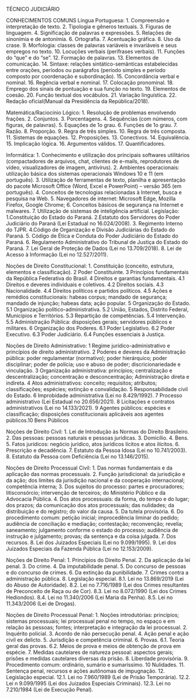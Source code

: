 TÉCNICO JUDICIÁRIO

CONHECIMENTOS COMUNS
Língua Portuguesa: 1. Compreensão e interpretação de texto. 2. Tipologia e gêneros textuais. 3.
Figuras de linguagem. 4. Significação de palavras e expressões. 5. Relações de sinonímia e de
antonímia. 6. Ortografia. 7. Acentuação gráfica. 8. Uso da crase. 9. Morfologia: classes de palavras
variáveis e invariáveis e seus empregos no texto. 10. Locuções verbais (perífrases verbais). 11.
Funções do “que” e do “se”. 12. Formação de palavras. 13. Elementos de comunicação. 14. Sintaxe:
relações sintático-semânticas estabelecidas entre orações, períodos ou parágrafos (período
simples e período composto por coordenação e subordinação). 15. Concordância verbal e nominal.
16. Regência verbal e nominal. 17. Colocação pronominal. 18. Emprego dos sinais de pontuação
e sua função no texto. 19. Elementos de coesão. 20. Função textual dos vocábulos. 21. Variação
linguística. 22. Redação oficial(Manual da Presidência da República/2018).

Matemática/Raciocínio Lógico: 1. Resolução de problemas envolvendo frações. 2. Conjuntos. 3.
Porcentagens. 4. Sequências (com números, com figuras, de palavras). 5. Equações de 1o grau. 6.
Funções de 1o grau. 7. Razão. 8. Proporção. 9. Regra de três simples. 10. Regra de três composta.
11. Sistemas de equações. 12. Proposições. 13. Conectivos. 14. Equivalência. 15. Implicação
lógica. 16. Argumentos válidos. 17. Quantificadores.

Informática: 1. Conhecimento e utilização dos principais softwares utilitários (compactadores de
arquivos, chat, clientes de e-mails, reprodutores de vídeo, visualizadores de imagem, antivírus). 2.
Ambientes operacionais: utilização básica dos sistemas operacionais Windows 10 e 11 (em
português). 3. Utilização de ferramentas de texto, planilha e apresentação do pacote Microsoft
Office (Word, Excel e PowerPoint) – versão 365 (em português). 4. Conceitos de tecnologias
relacionadas à Internet, busca e pesquisa na Web. 5. Navegadores de internet: Microsoft Edge,
Mozilla Firefox, Google Chrome; 6. Conceitos básicos de segurança na Internet e malwares. 7.
Utilização de sistemas de inteligência artificial.
Legislação: 1.Constituição do Estado do Paraná. 2.Estatuto dos Servidores do Poder Judiciário do
Paraná (Lei Estadual no 16.024/2008). 3. Regimento Interno do TJPR. 4.Código de Organização e
Divisão Judiciárias do Estado do Paraná. 5. Código de Ética e Conduta do Poder Judiciário do
Estado do Paraná. 6. Regulamento Administrativo do Tribunal de Justiça do Estado do Paraná. 7.
Lei Geral de Proteção de Dados (Lei no 13.709/2018). 8. Lei de Acesso à Informação (Lei no
12.527/2011).

Noções de Direito Constitucional: 1. Constituição (conceito, estrutura, elementos e
classificação). 2 Poder Constituinte. 3 Princípios fundamentais da República Federativa do Brasil.
4 Direitos e garantias fundamentais. 4.1 Direitos e deveres individuais e coletivos. 4.2 Direitos
sociais. 4.3 Nacionalidade. 4.4 Direitos políticos e partidos políticos. 4.5 Ações e remédios
constitucionais: habeas corpus; mandado de segurança; mandado de injunção; habeas data; ação
popular. 5 Organização do Estado. 5.1 Organização político-administrativa. 5.2 União, Estados,
Distrito Federal, Municípios e Territórios. 5.3 Repartição de competências. 5.4 Intervenção. 5.5
Administração Pública: disposições gerais; servidores públicos e militares. 6 Organização dos
Poderes. 6.1 Poder Legislativo. 6.2 Poder Executivo. 6.3 Poder Judiciário. 6.4 Funções essenciais
à Justiça.

Noções de Direito Administrativo: 1 Regime jurídico-administrativo e princípios de direito
administrativo. 2 Poderes e deveres da Administração pública: poder regulamentar (normativo);
poder hierárquico; poder disciplinar; poder de polícia; uso e abuso de poder; discricionariedade e
vinculação. 3 Organização administrativa: princípios; centralização e descentralização;
concentração e desconcentração; Administração direta e indireta. 4 Atos administrativos: conceito;
requisitos; atributos; classificações; espécies; extinção e convalidação. 5 Responsabilidade civil do
Estado. 6 Improbidade administrativa (Lei no 8.429/1992). 7 Processo administrativo (Lei Estadual
no 20.656/2021). 8 Licitações e contratos administrativos (Lei no 14.133/2021). 9 Agentes públicos:
espécies e classificação; disposições constitucionais aplicáveis aos agentes públicos.10 Bens
Públicos

Noções de Direito Civil: 1. Lei de Introdução às Normas do Direito Brasileiro. 2. Das pessoas:
pessoas naturais e pessoas jurídicas. 3. Domicílio. 4. Bens. 5. Fatos jurídicos: negócio jurídico, atos
jurídicos lícitos e atos ilícitos. 6. Prescrição e decadência. 7. Estatuto da Pessoa Idosa (Lei no
10.741/2003). 8. Estatuto da Pessoa com Deficiência (Lei no 13.146/2015).

Noções de Direito Processual Civil: 1. Das normas fundamentais e da aplicação das normas
processuais. 2. Função jurisdicional: da jurisdição e da ação; dos limites da jurisdição nacional e
da cooperação internacional; competência interna; 3. Dos sujeitos do processo: partes e
procuradores; litisconsórcio; intervenção de terceiros; do Ministério Público e da Advocacia Pública.
4. Dos atos processuais: da forma, do tempo e do lugar; dos prazos; da comunicação dos atos
processuais; das nulidades; da distribuição e do registro; do valor da causa. 5. Da tutela provisória.
6. Do procedimento comum: petição inicial; improcedência liminar do pedido; audiência de
conciliação e mediação; contestação; reconvenção; revelia; saneamento; julgamento conforme o
estado do processo; audiência de instrução e julgamento; provas; da sentença e da coisa julgada.
7. Dos recursos. 8. Lei dos Juizados Especiais (Lei no 9.099/1995). 9. Lei dos Juizados Especiais
da Fazenda Pública (Lei no 12.153/2009).

Noções de Direito Penal: 1. Princípios do Direito Penal. 2. Da aplicação da lei penal. 3. Do crime.
4. Da imputabilidade penal. 5. Do concurso de pessoas e do concurso de crimes. 6. Da extinção da
punibilidade. 7. Crimes contra a administração pública. 8. Legislação especial. 8.1. Lei no
13.869/2019 (Lei do Abuso de Autoridade). 8.2. Lei no 7.716/1989 (Lei dos Crimes resultantes de
Preconceito de Raça ou de Cor). 8.3. Lei no 8.072/1990 (Lei dos Crimes Hediondos). 8.4. Lei no
11.340/2006 (Lei Maria da Penha). 8.5. Lei no 11.343/2006 (Lei de Drogas).

Noções de Direito Processual Penal: 1. Noções introdutórias: princípios; sistemas processuais;
lei processual penal no tempo, no espaço e em relação às pessoas; fontes; interpretação e
integração da lei processual. 2. Inquérito policial. 3. Acordo de não persecução penal. 4. Ação penal
e ação civil ex delicto. 5. Jurisdição e competência criminal. 6. Provas. 6.1. Teoria geral das provas.
6.2. Meios de prova e meios de obtenção de prova em espécie. 7. Medidas cautelares de natureza
pessoal: aspectos gerais; prisões e medidas cautelares diversas da prisão. 8. Liberdade provisória.
9. Procedimento comum: ordinário, sumário e sumaríssimo. 10 Nulidades. 11. Sentença penal,
recursos e ações autônomas de impugnação. 12. Legislação especial. 12.1. Lei no 7.960/1989 (Lei
de Prisão Temporária). 12.2. Lei n 9.099/1995 (Lei dos Juizados Especiais Criminais). 12.3. Lei no
7.210/1984 (Lei de Execução Penal).
